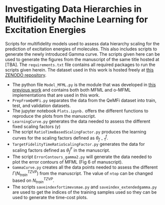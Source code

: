 # Investigating Data Hierarchies in Multifidelity Machine Learning for Excitation Energies
Scripts for multifidelity models used to assess data hierarchy scaling for the prediction of excitation energies of molecules. This also includes scripts to generate the newly introduced Gamma curve. The scripts given here can be used to generate the figures from the manuscript of the same title hosted at [TBA]. The `requirements.txt` file contains all required packages to run the scripts given herein. The dataset used in this work is hosted freely at [this ZENODO repository](https://zenodo.org/records/13925688).

* The python file `Model_MFML.py` is the module that was developed in [this previous work](https://iopscience.iop.org/article/10.1088/2632-2153/ad2cef) and contains both both MFML and o-MFML implementations that are used in this work.
* `PrepFromQeMFi.py` separates the data from the QeMFi dataset into train, test, and validation datasets.
* The jupyter notebook `Plots.ipynb.` offers the different functions to reproduce the plots from the manuscript.
* `LearningCurve.py` generates the data needed to assess the different fixed scaling factors ($\gamma$) 
* The script `RatioTimeBasedScalingFactor.py` produces the learning curves for the scaling factors defined as $\theta_{f-1}^f$.
* `TargetFidelityTimeRatioScalingFactor.py` generates the data for scaling factors defined as $\theta_f^F$ in the manuscript.
* The script `ErrorContours_gamma2.py` will generate the data needed to plot the error contours of MFML (Fig 6 of manuscript).
* `GammaCurve.py` creates all the data points needed to assess the different $\Gamma(N_{train}^{TZVP})$ from the manuscript. The value of `ntop` can be changed based on $N_{train}^{TZVP}$.
* The scripts `saveindexfortimevsmae.py` and `saveindex_extendedgamma.py` are used to get the indices of the training samples used so they can be used to generate the time-cost plots.

